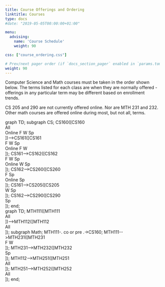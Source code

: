 ```yaml
---
title: Course Offerings and Ordering
linktitle: Courses
type: docs
#date: "2019-05-05T00:00:00+01:00"

menu:
  advising:
    name: 'Course Schedule'
    weight: 90

css: ["course_ordering.css"]

# Prev/next pager order (if `docs_section_pager` enabled in `params.toml`)
weight: 90
---
```


Computer Science and Math courses must be taken in the order shown below. The terms listed for
each class are when they are normally offered - offerings in any particular term may be different
based on enrollment trends.

CS 205 and 290 are not currently offered online. Nor are MTH 231 and 232. Other math courses are
offered online during most, but not all, terms.

<div class="row">
<div class="col-12 col-lg-6 mermaid">
graph TD;
  subgraph CS;
  CS160([CS160<div class=&quot;terms&quot;>All<br>Online F W Sp</div>])-->CS161([CS161<div class=&quot;terms&quot;>F W Sp<br>Online F W</div>]);
  CS161-->CS162([CS162<div class=&quot;terms&quot;>F W Sp<br>Online W Sp</div>]);
  CS162-->CS260([CS260<div class=&quot;terms&quot;>F Sp<br>Online Sp</div>]);
  CS161-->CS205([CS205<div class=&quot;terms&quot;>W Sp</div>]);
  CS162-->CS290([CS290<div class=&quot;terms&quot;>Sp</div>]);
  end;
</div>
<div class="col-12 col-lg-6 mermaid">
graph TD;
  MTH111([MTH111<div class=&quot;terms&quot;>All</div>])-->MTH112([MTH112<div class=&quot;terms&quot;>All</div>]);
  subgraph Math;
  MTH111-. co or pre .->CS160;
  MTH111-->MTH231([MTH231<div class=&quot;terms&quot;>F W</div>]);
  MTH231-->MTH232([MTH232<div class=&quot;terms&quot;>Sp</div>]);
  MTH112-->MTH251([MTH251<div class=&quot;terms&quot;>All</div>]);
  MTH251-->MTH252([MTH252<div class=&quot;terms&quot;>All</div>]);
  end;
</div>
</div>
<script src="https://cdn.jsdelivr.net/npm/mermaid/dist/mermaid.min.js"></script>
<script>mermaid.initialize({startOnLoad:true, securityLevel: 'loose', theme: 'forest'});</script>
